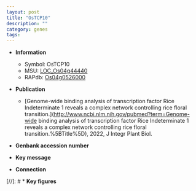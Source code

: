 ```yaml
---
layout: post
title: "OsTCP10"
description: ""
category: genes
tags: 
---
```


* **Information**  
    + Symbol: OsTCP10  
    + MSU: [LOC_Os04g44440](http://rice.uga.edu/cgi-bin/ORF_infopage.cgi?orf=LOC_Os04g44440)  
    + RAPdb: [Os04g0526000](http://rapdb.dna.affrc.go.jp/viewer/gbrowse_details/irgsp1?name=Os04g0526000)  

* **Publication**  
    + [Genome-wide binding analysis of transcription factor Rice Indeterminate 1 reveals a complex network controlling rice floral transition.](http://www.ncbi.nlm.nih.gov/pubmed?term=Genome-wide binding analysis of transcription factor Rice Indeterminate 1 reveals a complex network controlling rice floral transition.%5BTitle%5D), 2022, J Integr Plant Biol.

* **Genbank accession number**  

* **Key message**  

* **Connection**  

[//]: # * **Key figures**  


